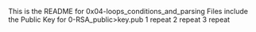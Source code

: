 This is the README for 0x04-loops_conditions_and_parsing
Files include the Public Key for 0-RSA_public>key.pub
1 repeat
2 repeat
3 repeat

